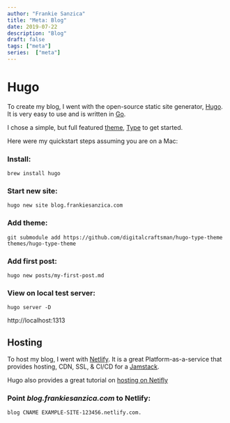 ```yaml
---
author: "Frankie Sanzica"
title: "Meta: Blog"
date: 2019-07-22
description: "Blog"
draft: false
tags: ["meta"]
series:  ["meta"]
---
```


# Hugo

To create my blog, I went with the open-source static site generator, [Hugo](https://gohugo.io/).  It is very easy to use and is written in [Go](https://golang.org/).

I chose a simple, but full featured [theme](https://themes.gohugo.io/), [Type](https://themes.gohugo.io/type/) to get started.

Here were my quickstart steps assuming you are on a Mac:

### Install:

```
brew install hugo
```

### Start new site:

```
hugo new site blog.frankiesanzica.com
```

### Add theme:

```
git submodule add https://github.com/digitalcraftsman/hugo-type-theme themes/hugo-type-theme
```

### Add first post:

```
hugo new posts/my-first-post.md
```

### View on local test server:

```
hugo server -D
```

http://localhost:1313

## Hosting

To host my blog, I went with [Netlify](https://www.netlify.com/).  It is a great Platform-as-a-service that provides hosting, CDN, SSL, & CI/CD for a [Jamstack](https://jamstack.org).  

Hugo also provides a great tutorial on [hosting on Netifly](https://gohugo.io/hosting-and-deployment/hosting-on-netlify/)

### Point *blog.frankiesanzica.com* to Netlify:

```
blog CNAME EXAMPLE-SITE-123456.netlify.com.
```